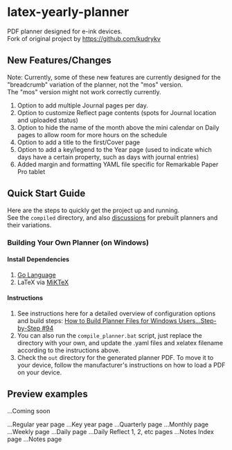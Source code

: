 # latex-yearly-planner
PDF planner designed for e-ink devices.  
Fork of original project by https://github.com/kudrykv  

## New Features/Changes
Note: Currently, some of these new features are currently designed for the "breadcrumb" variation of the planner, not the "mos" version.  
The "mos" version might not work correctly currently.
1. Option to add multiple Journal pages per day.
2. Option to customize Reflect page contents (spots for Journal location and uploaded status)
3. Option to hide the name of the month above the mini calendar on Daily pages to allow room for more hours on the schedule
4. Option to add a title to the first/Cover page
5. Option to add a key/legend to the Year page (used to indicate which days have a certain property, such as days with journal entries)
6. Added margin and formatting YAML file specific for Remarkable Paper Pro tablet

## Quick Start Guide
Here are the steps to quickly get the project up and running.  
See the `compiled` directory, and also [discussions](https://github.com/kudrykv/latex-yearly-planner/discussions) for prebuilt planners and their variations.

### Building Your Own Planner (on Windows)
#### Install Dependencies
1. [Go Language](https://go.dev/dl/)
2. LaTeX via [MiKTeX](https://miktex.org/howto/install-miktex)

#### Instructions
1. See instructions here for a detailed overview of configuration options and build steps: [How to Build Planner Files for Windows Users…Step-by-Step #94](https://github.com/kudrykv/latex-yearly-planner/discussions/94)
2. You can also run the `compile_planner.bat` script, just replace the directory with your own, and update the .yaml files and xelatex filename according to the instructions above.
3. Check the `out` directory for the generated planner PDF. To move it to your device, follow the manufacturer's instructions on how to load a PDF on your device.

## Preview examples
...Coming soon

...Regular year page
...Key year page
...Quarterly page
...Monthly page
...Weekly page
...Daily page
...Daily Reflect 1, 2, etc pages
...Notes Index page
...Notes page

